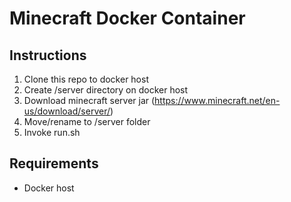 # Minecraft Docker Container

## Instructions

1) Clone this repo to docker host
2) Create /server directory on docker host
3) Download minecraft server jar (https://www.minecraft.net/en-us/download/server/)
4) Move/rename to /server folder
4) Invoke run.sh


## Requirements
- Docker host
